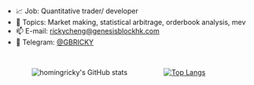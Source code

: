 




- :chart_with_upwards_trend: Job: Quantitative trader/ developer
- :pushpin: Topics: Market making, statistical arbitrage, orderbook analysis, mev
- 📫 E-mail: rickycheng@genesisblockhk.com
- 💬 Telegram: [@GBRICKY](https://t.me/GBRICKY)

<br/>

 &emsp;&emsp;&emsp;&emsp;![homingricky's GitHub stats](https://github-readme-stats.vercel.app/api?username=homingricky&count_private=true&show_icons=true&theme=dark&include_all_commits=true) &emsp;&emsp;&emsp;&emsp;&emsp;[![Top Langs](https://github-readme-stats.vercel.app/api/top-langs/?username=homingricky&hide_title=true&icon_color=79ff97&text_color=9f9f9f&bg_color=151515)](https://github.com/anuraghazra/github-readme-stats)

